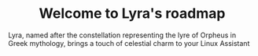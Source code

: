 <div align="center">
  
  # Welcome to Lyra's roadmap

</div>

Lyra, named after the constellation representing the lyre of Orpheus in Greek mythology, brings a touch of celestial charm to your Linux Assistant
